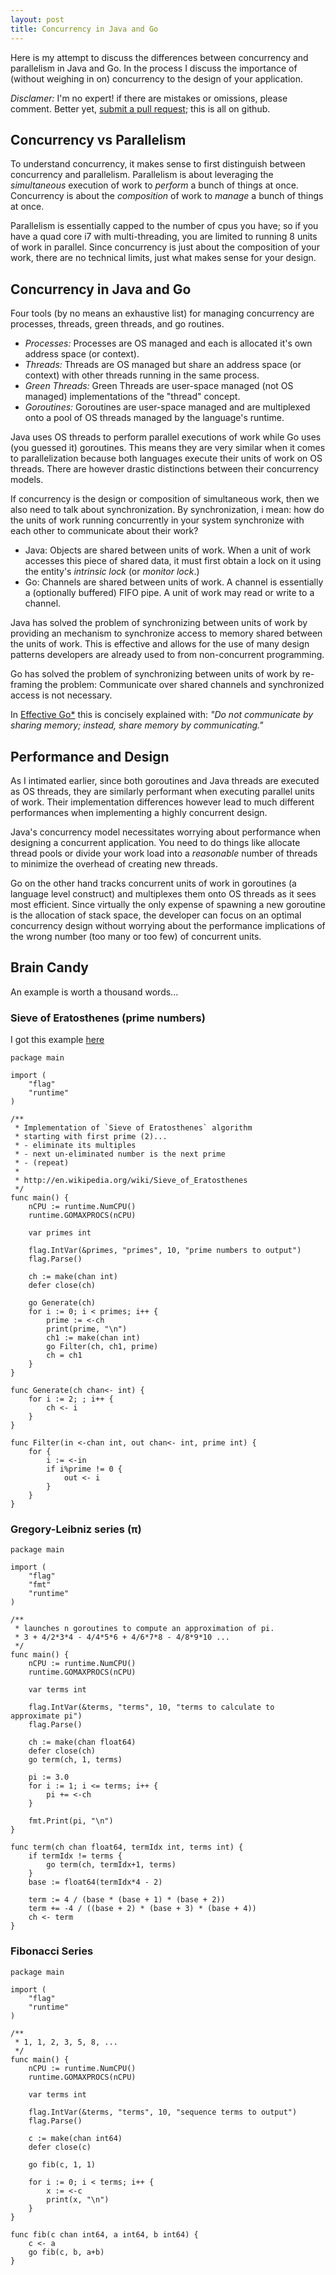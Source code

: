 ```yaml
---
layout: post
title: Concurrency in Java and Go
---
```


Here is my attempt to discuss the differences between concurrency and parallelism in Java and Go. In the process I discuss the importance of (without weighing in on) concurrency to the design of your application.

<!--more-->

*_Disclamer:_* I'm no expert! if there are mistakes or omissions, please comment. Better yet, [submit a pull request](https://github.com/benschw/benschw.github.io); this is all on github.

## Concurrency vs Parallelism

To understand concurrency, it makes sense to first distinguish between concurrency and parallelism.
Parallelism is about leveraging the _simultaneous_ execution of work to _perform_ a bunch of things at once. Concurrency is about the _composition_ of work to _manage_ a bunch of things at once.

Parallelism is essentially capped to the number of cpus you have; so if you have a quad core i7 with multi-threading, you are limited to running 8 units of work in parallel. Since concurrency is just about the composition of your work, there are no technical limits, just what makes sense for your design.

## Concurrency in Java and Go

Four tools (by no means an exhaustive list) for managing concurrency are processes, threads, green threads, and go routines.

- *Processes:* Processes are OS managed and each is allocated it's own address space (or context).
- *Threads:* Threads are OS managed but share an address space (or context) with other threads running in the same process.
- *Green Threads:* Green Threads are user-space managed (not OS managed) implementations of the "thread" concept.
- *Goroutines:* Goroutines are user-space managed and are multiplexed onto a pool of OS threads managed by the language's runtime.

Java uses OS threads to perform parallel executions of work while Go uses (you guessed it) goroutines. This means they are very similar when it comes to parallelization because both languages execute their units of work on OS threads. There are however drastic distinctions between their concurrency models.

If concurrency is the design or composition of simultaneous work, then we also need to talk about synchronization. By synchronization, i mean: how do the units of work running concurrently in your system synchronize with each other to communicate about their work?

- Java: Objects are shared between units of work. When a unit of work accesses this piece of shared data, it must first obtain a lock on it using the entity's _intrinsic lock_ (or _monitor lock_.)
- Go: Channels are shared between units of work. A channel is essentially a (optionally buffered) FIFO pipe. A unit of work may read or write to a channel.

Java has solved the problem of synchronizing between units of work by providing an mechanism to synchronize access to memory shared between the units of work. This is effective and allows for the use of many design patterns developers are already used to from non-concurrent programming. 

Go has solved the problem of synchronizing between units of work by re-framing the problem: Communicate over shared channels and synchronized access is not necessary.

In [Effective Go*](http://golang.org/doc/effective_go.html#sharing) this is concisely explained with: _"Do not communicate by sharing memory; instead, share memory by communicating."_


## Performance and Design

As I intimated earlier, since both goroutines and Java threads are executed as OS threads, they are similarly performant when executing parallel units of work. Their implementation differences however lead to much different performances when implementing a highly concurrent design.

Java's concurrency model necessitates worrying about performance when designing a concurrent application. You need to do things like allocate thread pools or divide your work load into a _reasonable_ number of threads to minimize the overhead of creating new threads. 

Go on the other hand tracks concurrent units of work in goroutines (a language level construct) and multiplexes them onto OS threads as it sees most efficient. Since virtually the only expense of spawning a new goroutine is the allocation of stack space, the developer can focus on an optimal concurrency design without worrying about the performance implications of the wrong number (too many or too few) of concurrent units. 


## Brain Candy
An example is worth a thousand words...

### Sieve of Eratosthenes (prime numbers)
I got this example [here](http://scienceblogs.com/goodmath/2009/11/13/the-go-i-forgot-concurrency-an/)

	package main

	import (
		"flag"
		"runtime"
	)

	/**
	 * Implementation of `Sieve of Eratosthenes` algorithm
	 * starting with first prime (2)...
	 * - eliminate its multiples
	 * - next un-eliminated number is the next prime
	 * - (repeat)
	 *
	 * http://en.wikipedia.org/wiki/Sieve_of_Eratosthenes
	 */
	func main() {
		nCPU := runtime.NumCPU()
		runtime.GOMAXPROCS(nCPU)

		var primes int

		flag.IntVar(&primes, "primes", 10, "prime numbers to output")
		flag.Parse()

		ch := make(chan int)
		defer close(ch)

		go Generate(ch)
		for i := 0; i < primes; i++ {
			prime := <-ch
			print(prime, "\n")
			ch1 := make(chan int)
			go Filter(ch, ch1, prime)
			ch = ch1
		}
	}

	func Generate(ch chan<- int) {
		for i := 2; ; i++ {
			ch <- i
		}
	}

	func Filter(in <-chan int, out chan<- int, prime int) {
		for {
			i := <-in
			if i%prime != 0 {
				out <- i
			}
		}
	}

### Gregory-Leibniz series (π)

	package main

	import (
		"flag"
		"fmt"
		"runtime"
	)

	/**
	 * launches n goroutines to compute an approximation of pi.
	 * 3 + 4/2*3*4 - 4/4*5*6 + 4/6*7*8 - 4/8*9*10 ...
	 */
	func main() {
		nCPU := runtime.NumCPU()
		runtime.GOMAXPROCS(nCPU)

		var terms int

		flag.IntVar(&terms, "terms", 10, "terms to calculate to approximate pi")
		flag.Parse()

		ch := make(chan float64)
		defer close(ch)
		go term(ch, 1, terms)

		pi := 3.0
		for i := 1; i <= terms; i++ {
			pi += <-ch
		}

		fmt.Print(pi, "\n")
	}

	func term(ch chan float64, termIdx int, terms int) {
		if termIdx != terms {
			go term(ch, termIdx+1, terms)
		}
		base := float64(termIdx*4 - 2)

		term := 4 / (base * (base + 1) * (base + 2))
		term += -4 / ((base + 2) * (base + 3) * (base + 4))
		ch <- term
	}

### Fibonacci Series

	package main

	import (
		"flag"
		"runtime"
	)

	/**
	 * 1, 1, 2, 3, 5, 8, ...
	 */
	func main() {
		nCPU := runtime.NumCPU()
		runtime.GOMAXPROCS(nCPU)

		var terms int

		flag.IntVar(&terms, "terms", 10, "sequence terms to output")
		flag.Parse()

		c := make(chan int64)
		defer close(c)

		go fib(c, 1, 1)

		for i := 0; i < terms; i++ {
			x := <-c
			print(x, "\n")
		}
	}

	func fib(c chan int64, a int64, b int64) {
		c <- a
		go fib(c, b, a+b)
	}
